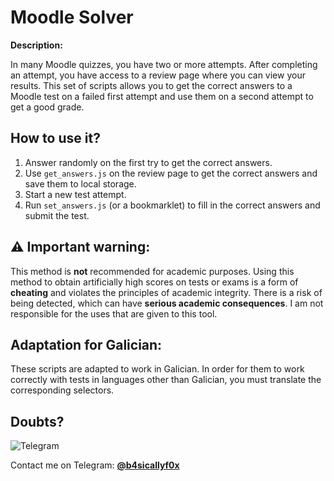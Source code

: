 # Moodle Solver


**Description:**

In many Moodle quizzes, you have two or more attempts. After completing an attempt, you have access to a review page where you can view your results.
This set of scripts allows you to get the correct answers to a Moodle test on a failed first attempt and use them on a second attempt to get a good grade.

## How to use it?

1. Answer randomly on the first try to get the correct answers.
2. Use `get_answers.js` on the review page to get the correct answers and save them to local storage.
3. Start a new test attempt.
4. Run `set_answers.js` (or a bookmarklet) to fill in the correct answers and submit the test.



## **⚠️** **Important warning:**

This method is **not** recommended for academic purposes. Using this method to obtain artificially high scores on tests or exams is a form of **cheating** and violates the principles of academic integrity. There is a risk of being detected, which can have **serious academic consequences**. I am not responsible for the uses that are given to this tool.



## **Adaptation for Galician:**

These scripts are adapted to work in Galician. In order for them to work correctly with tests in languages other than Galician, you must translate the corresponding selectors.

## Doubts?

![Telegram](https://img.shields.io/badge/Telegram-2CA5E0?style=for-the-badge&logo=telegram&logoColor=white)

Contact me on Telegram: **[@b4sicallyf0x](https://telegram.me/b4sicallyf0x)**
